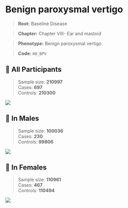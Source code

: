 # Benign paroxysmal vertigo

> **Root:** Baseline Disease  

> **Chapter:** Chapter VIII- Ear and mastoid  

> **Phenotype:** Benign paroxysmal vertigo  

> **Code:** `H8_BPV`

## 🧪 All Participants  
> Sample size: **210997**  
> Cases: **697**  
> Controls: **210300**
<img src="/Disease/Figures/ALL/Incidence/H8_BPV.png"/>
<CsvTable src="/public/Disease/Data/ALL/Incidence/COX_H8_BPV.csv" label="🔍 View full results" />

## 👨 In Males  
> Sample size: **100036**  
> Cases: **230**  
> Controls: **99806**
<img src="/Disease/Figures/Male/Incidence/H8_BPV.png"/>
<CsvTable src="/public/Disease/Data/Male/Incidence/COX_H8_BPV.csv" label="🔍 View full results" />

## 👩 In Females  
> Sample size: **110961**  
> Cases: **467**  
> Controls: **110494**
<img src="/Disease/Figures/Female/Incidence/H8_BPV.png"/>
<CsvTable src="/public/Disease/Data/Female/Incidence/COX_H8_BPV.csv" label="🔍 View full results" />
